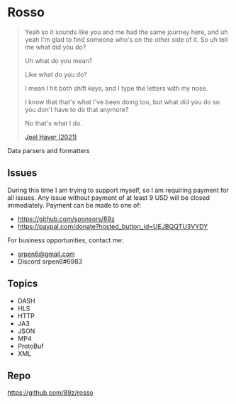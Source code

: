 # Rosso

> Yeah so it sounds like you and me had the same journey here, and uh yeah I'm
> glad to find someone who's on the other side of it. So uh tell me what did you
> do?
>
> Uh what do you mean?
>
> Like what do you do?
>
> I mean I hit both shift keys, and I type the letters with my nose.
>
> I know that that's what I've been doing too, but what did you do so you don't
> have to do that anymore?
>
> No that's what I do.
>
> [Joel Haver (2021)](//youtube.com/watch?v=hnUpTyKSjag)

Data parsers and formatters

## Issues

During this time I am trying to support myself, so I am requiring payment for
all issues. Any issue without payment of at least 9 USD will be closed
immediately. Payment can be made to one of:

- https://github.com/sponsors/89z
- <https://paypal.com/donate?hosted_button_id=UEJBQQTU3VYDY>

For business opportunities, contact me:

- srpen6@gmail.com
- Discord srpen6#6983

## Topics

- DASH
- HLS
- HTTP
- JA3
- JSON
- MP4
- ProtoBuf
- XML

## Repo

https://github.com/89z/rosso
